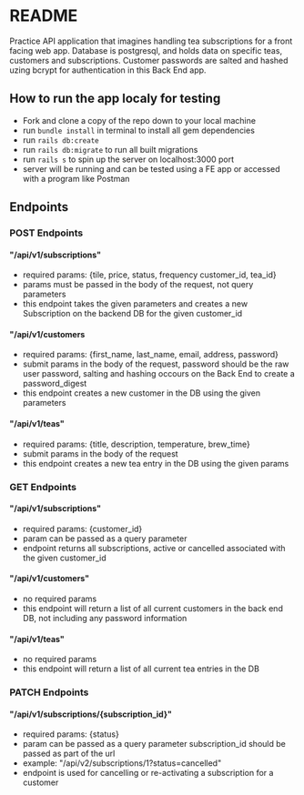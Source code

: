 # README

Practice API application that imagines handling tea subscriptions for a front facing web app. Database is postgresql, and holds data on specific teas, customers and subscriptions. Customer passwords are salted and hashed uzing bcrypt for authentication in this Back End app. 

## How to run the app localy for testing
- Fork and clone a copy of the repo down to your local machine
- run `bundle install` in terminal to install all gem dependencies
- run `rails db:create`
- run `rails db:migrate` to run all built migrations
- run `rails s` to spin up  the server on localhost:3000 port
- server will be running and can be tested using a FE app or accessed with a program like Postman

## Endpoints

### POST Endpoints
#### "/api/v1/subscriptions"
- required params: {tile, price, status, frequency customer_id, tea_id}
- params must be passed in the body of the request, not query parameters
- this endpoint takes the given parameters and creates a new Subscription on the backend DB for the given customer_id

#### "/api/v1/customers
- required params: {first_name, last_name, email, address, password}
- submit params in the body of the request, password should be the raw user password, salting and hashing occours on the Back End to create a password_digest
- this endpoint creates a new customer in the DB using the given parameters

#### "/api/v1/teas"
- required params: {title, description, temperature, brew_time}
- submit params in the body of the request
- this endpoint creates a new tea entry in the DB using the given params

### GET Endpoints
#### "/api/v1/subscriptions"
- required params: {customer_id}
- param can be passed as a query parameter
- endpoint returns all subscriptions, active or cancelled associated with the given customer_id

#### "/api/v1/customers"
- no required params
- this endpoint will return a list of all current customers in the back end DB, not including any password information

#### "/api/v1/teas"
- no required params
- this endpoint will return a list of all current tea entries in the DB

### PATCH Endpoints
#### "/api/v1/subscriptions/{subscription_id}"
- required params: {status}
- param can be passed as a query parameter subscription_id should be passed as part of the url
- example: "/api/v2/subscriptions/1?status=cancelled"
- endpoint is used for cancelling or re-activating a subscription for a customer

